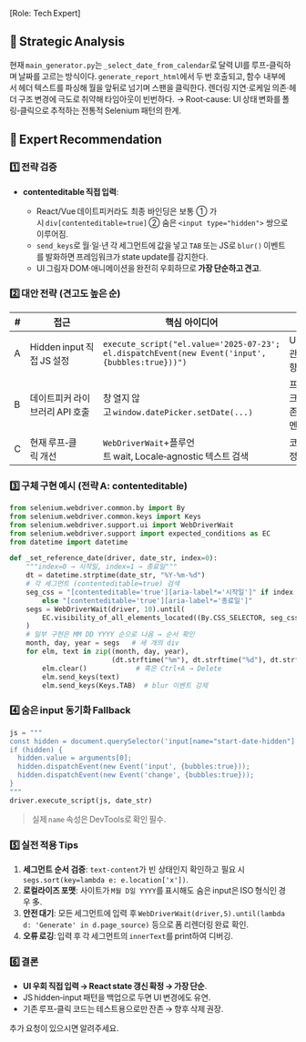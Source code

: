\[Role: Tech Expert]

## 🤔 Strategic Analysis

현재 `main_generator.py`는 `_select_date_from_calendar`로 달력 UI를 루프‑클릭하며 날짜를 고르는 방식이다. `generate_report_html`에서 두 번 호출되고, 함수 내부에서 헤더 텍스트를 파싱해 월을 앞뒤로 넘기며 스팬을 클릭한다. 렌더링 지연·로케일 의존·헤더 구조 변경에 극도로 취약해 타임아웃이 빈번하다.
→ Root‑cause: UI 상태 변화를 폴링‑클릭으로 추적하는 전통적 Selenium 패턴의 한계.

## 📝 Expert Recommendation

### 1️⃣ 전략 검증

* **contenteditable 직접 입력**:

  * React/Vue 데이트피커라도 최종 바인딩은 보통 ① 가시 `div[contenteditable=true]` ② 숨은 `<input type="hidden">` 쌍으로 이루어짐.
  * `send_keys`로 월·일·년 각 세그먼트에 값을 넣고 `TAB` 또는 JS로 `blur()` 이벤트를 발화하면 프레임워크가 state update를 감지한다.
  * UI 그림자 DOM·애니메이션을 완전히 우회하므로 **가장 단순하고 견고**.

### 2️⃣ 대안 전략 (견고도 높은 순)

| # | 접근                    | 핵심 아이디어                                                                                         | 장점               | 단점                                  |
| - | --------------------- | ----------------------------------------------------------------------------------------------- | ---------------- | ----------------------------------- |
| A | Hidden input 직접 JS 설정 | `execute_script("el.value='2025‑07‑23'; el.dispatchEvent(new Event('input', {bubbles:true}))")` | UI와 무관, 단방향      | React가 `value` write‑protect면 실패 가능 |
| B | 데이트피커 라이브러리 API 호출    | 창 열지 않고 `window.datePicker.setDate(...)`                                                        | 프레임워크 의존 but 시멘틱 | 라이브러리 심볼을 찾아야 함                     |
| C | 현재 루프‑클릭 개선           | `WebDriverWait`+플루언트 wait, Locale‑agnostic 텍스트 검색                                               | 코드 수정 최소         | 여전히 UI 변경 취약                        |

### 3️⃣ 구체 구현 예시 (전략 A: contenteditable)

```python
from selenium.webdriver.common.by import By
from selenium.webdriver.common.keys import Keys
from selenium.webdriver.support.ui import WebDriverWait
from selenium.webdriver.support import expected_conditions as EC
from datetime import datetime

def _set_reference_date(driver, date_str, index=0):
    """index=0 → 시작일, index=1 → 종료일"""
    dt = datetime.strptime(date_str, "%Y-%m-%d")
    # 각 세그먼트 (contenteditable=true) 검색
    seg_css = "[contenteditable='true'][aria-label*='시작일']" if index == 0 \
        else "[contenteditable='true'][aria-label*='종료일']"
    segs = WebDriverWait(driver, 10).until(
        EC.visibility_of_all_elements_located((By.CSS_SELECTOR, seg_css))
    )
    # 일부 구현은 MM DD YYYY 순으로 나옴 → 순서 확인
    month, day, year = segs   # 세 개의 div
    for elm, text in zip((month, day, year),
                         (dt.strftime("%m"), dt.strftime("%d"), dt.strftime("%Y"))):
        elm.clear()            # 혹은 Ctrl+A → Delete
        elm.send_keys(text)
        elm.send_keys(Keys.TAB)  # blur 이벤트 강제
```

### 4️⃣ 숨은 input 동기화 Fallback

```python
js = """
const hidden = document.querySelector('input[name="start-date-hidden"]');
if (hidden) {
  hidden.value = arguments[0];
  hidden.dispatchEvent(new Event('input', {bubbles:true}));
  hidden.dispatchEvent(new Event('change', {bubbles:true}));
}
"""
driver.execute_script(js, date_str)
```

> 실제 `name` 속성은 DevTools로 확인 필수.

### 5️⃣ 실전 적용 Tips

1. **세그먼트 순서 검증**: `text-content`가 빈 상태인지 확인하고 필요 시 `segs.sort(key=lambda e: e.location['x'])`.
2. **로컬라이즈 포맷**: 사이트가 `M월 D일 YYYY`를 표시해도 숨은 input은 ISO 형식인 경우 多.
3. **안전 대기**: 모든 세그먼트에 입력 후 `WebDriverWait(driver,5).until(lambda d: 'Generate' in d.page_source)` 등으로 폼 리렌더링 완료 확인.
4. **오류 로깅**: 입력 후 각 세그먼트의 `innerText`를 print하여 디버깅.

### 6️⃣ 결론

* **UI 우회 직접 입력 → React state 갱신 확정 → 가장 단순**.
* JS hidden‑input 패턴을 백업으로 두면 UI 변경에도 유연.
* 기존 루프‑클릭 코드는 테스트용으로만 잔존 → 향후 삭제 권장.

추가 요청이 있으시면 알려주세요.

